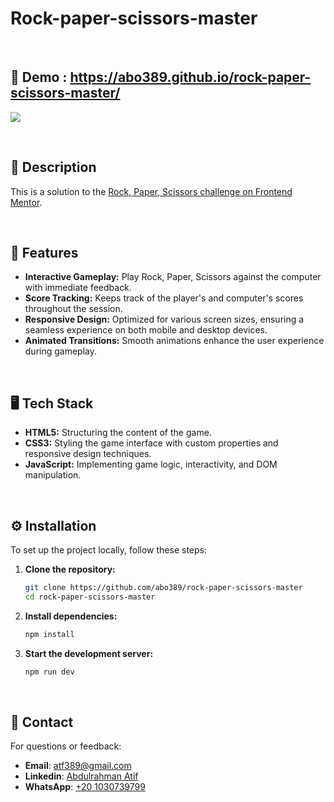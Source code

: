 # Rock-paper-scissors-master

&nbsp;
&nbsp;

## 🚀 Demo : https://abo389.github.io/rock-paper-scissors-master/

[![](https://markdown-videos-api.jorgenkh.no/vimeo/1051805369%2F37000527ba?width=320&height=180&filetype=png)](https://vimeo.com/1051805369/37000527ba)

&nbsp;
&nbsp;

## 📖 Description

This is a solution to the [Rock, Paper, Scissors challenge on Frontend Mentor](https://www.frontendmentor.io/challenges/rock-paper-scissors-game-pTgwgvgH).

&nbsp;
&nbsp;

## 🌟 Features

- **Interactive Gameplay:** Play Rock, Paper, Scissors against the computer with immediate feedback.
- **Score Tracking:** Keeps track of the player's and computer's scores throughout the session.
- **Responsive Design:** Optimized for various screen sizes, ensuring a seamless experience on both mobile and desktop devices.
- **Animated Transitions:** Smooth animations enhance the user experience during gameplay.



&nbsp;
&nbsp;

## 🖥️ Tech Stack

- **HTML5:** Structuring the content of the game.
- **CSS3:** Styling the game interface with custom properties and responsive design techniques.
- **JavaScript:** Implementing game logic, interactivity, and DOM manipulation.


&nbsp;
&nbsp;

## ⚙️ Installation

To set up the project locally, follow these steps:

1. **Clone the repository:**

   ```bash
   git clone https://github.com/abo389/rock-paper-scissors-master
   cd rock-paper-scissors-master
   ```

2. **Install dependencies:**

   ```bash
   npm install
   ```

3. **Start the development server:**

   ```bash
   npm run dev
   ```

&nbsp;
&nbsp;

## 📧 Contact
For questions or feedback:

- **Email**: [atf389@gmail.com](mailto:atf389@gmail.com)
- **Linkedin**: [Abdulrahman Atif](https://www.linkedin.com/in/abdulrahman-atef-166697216/)
- **WhatsApp**: [+20 1030739799](https://wa.me/qr/U4G7IL4YJAB3B1)
   
